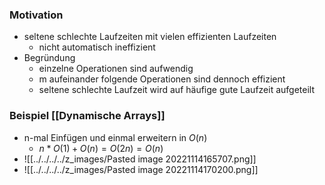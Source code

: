 ### Motivation
+ seltene schlechte Laufzeiten mit vielen effizienten Laufzeiten
	+ nicht automatisch ineffizient
+ Begründung
	+ einzelne Operationen sind aufwendig
	+ m aufeinander folgende Operationen sind dennoch effizient
	+ seltene schlechte Laufzeit wird auf häufige gute Laufzeit aufgeteilt

### Beispiel [[Dynamische Arrays]]
+ n-mal Einfügen und einmal erweitern in $O(n)$
	+ $n*O(1)+O(n)=O(2n)=O(n)$
+ ![[../../../../z_images/Pasted image 20221114165707.png]]
+ ![[../../../../z_images/Pasted image 20221114170200.png]]

